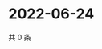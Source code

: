 # 2022-06-24

共 0 条

<!-- BEGIN WEIBO -->
<!-- 最后更新时间 Fri Jun 24 2022 11:40:37 GMT+0800 (China Standard Time) -->

<!-- END WEIBO -->
